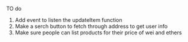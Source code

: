 TO do

1. Add event to listen the updateItem function
2. Make a serch button to fetch through address to get user info
3. Make sure people can list products for their price of wei and ethers
